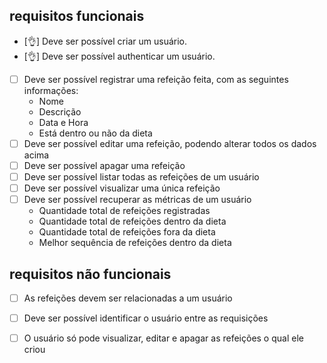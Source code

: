 ## requisitos funcionais
- [👌] Deve ser possível criar um usuário.
- [👌] Deve ser possível authenticar um  usuário.
- [ ] Deve ser possível registrar uma refeição feita, com as seguintes informações:
  - Nome
  - Descrição
  - Data e Hora
  - Está dentro ou não da dieta
- [ ] Deve ser possível editar uma refeição, podendo alterar todos os dados acima
- [ ] Deve ser possível apagar uma refeição
- [ ] Deve ser possível listar todas as refeições de um usuário
- [ ] Deve ser possível visualizar uma única refeição
- [ ] Deve ser possível recuperar as métricas de um usuário
  - Quantidade total de refeições registradas
  - Quantidade total de refeições dentro da dieta
  - Quantidade total de refeições fora da dieta
  - Melhor sequência de refeições dentro da dieta

## requisitos não funcionais
- [ ] As refeições devem ser relacionadas a um usuário
- [ ] Deve ser possível identificar o usuário entre as requisições
- [ ] O usuário só pode visualizar, editar e apagar as refeições o qual ele criou

